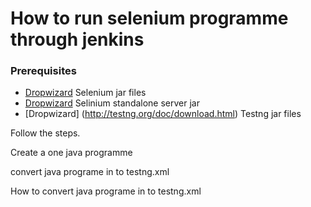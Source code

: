 # How to run selenium programme through jenkins
### Prerequisites 
*   [Dropwizard](http://docs.seleniumhq.org/download/) Selenium jar files
*   [Dropwizard](http://docs.seleniumhq.org/download/) Selinium standalone server jar
*   [Dropwizard] (http://testng.org/doc/download.html) Testng jar files
<p> Follow the steps.</p>

<p>Create a one java programme</p>
<p>convert java programe in to testng.xml</p>
<p>How to convert java programe in to testng.xml</p>

